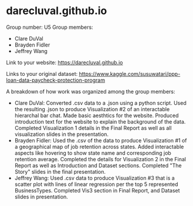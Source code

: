 # darecluval.github.io

Group number: U5
Group members:
* Clare DuVal
* Brayden Fidler
* Jeffrey Wang

Link to your website: https://darecluval.github.io

Links to your original dataset: https://www.kaggle.com/susuwatari/ppp-loan-data-paycheck-protection-program

A breakdown of how work was organized among the group members:
* Clare DuVal: Converted .csv data to a .json using a python script. Used the resulting .json to produce Visualization #2 of an interactable hierarchal bar chat. Made basic aesthtics for the website. Produced introduction text for the website to explain the background of the data. Completed Visualization 1 details in the Final Report as well as all visualization slides in the presentation. 
* Brayden Fidler: Used the .csv of the data to produce Visualization #1 of a geographical map of job retention across states. Added interactable aspects like hovering to show state name and corresponding job retention average. Completed the details for Visualization 2 in the Final Report as well as Introduction and Dataset sections. Completed "The Story" slides in the final presentation. 
* Jeffrey Wang: Used .csv data to produce Visualization #3 that is a scatter plot with lines of linear regression per the top 5 represented BusinessTypes. Completed Vis3 section in Final Report, and Dataset slides in presentation. 
